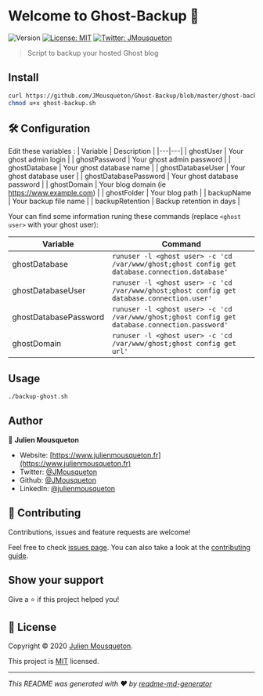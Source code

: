 # Welcome to Ghost-Backup 👋
![Version](https://img.shields.io/badge/version-1.0-blue.svg?cacheSeconds=2592000)
[![License: MIT](https://img.shields.io/badge/License-MIT-yellow.svg)](https://github.com/JMousqueton/Ghost-Backup/blob/master/LICENSE)
[![Twitter: JMousqueton](https://img.shields.io/twitter/follow/JMousqueton.svg?style=social)](https://twitter.com/JMousqueton)

> Script to backup your hosted Ghost blog

## Install

```sh
curl https://github.com/JMousqueton/Ghost-Backup/blob/master/ghost-backup.sh -o ghost-backup.sh
chmod u+x ghost-backup.sh
```

## 🛠️ Configuration

Edit these variables :
| Variable  | Description  |
|---|---|
| ghostUser | Your ghost admin login  |
| ghostPassword | Your ghost admin password  |
| ghostDatabase | Your ghost database name |
| ghostDatabaseUser | Your ghost database user   |
| ghostDatabasePassword | Your ghost database password  |
| ghostDomain | Your blog domain (ie https://www.example.com) |
| ghostFolder | Your blog path |
| backupName | Your backup file name  |
| backupRetention | Backup retention in days |

Your can find some information runing these commands (replace ```<ghost user>``` with your ghost user):

| Variable | Command |
|---|---|
| ghostDatabase | ```runuser -l <ghost user> -c 'cd /var/www/ghost;ghost config get database.connection.database'```|
| ghostDatabaseUser | ```runuser -l <ghost user> -c 'cd /var/www/ghost;ghost config get database.connection.user'``` |
| ghostDatabasePassword | ```runuser -l <ghost user> -c 'cd /var/www/ghost;ghost config get database.connection.password'``` |
| ghostDomain | ```runuser -l <ghost user> -c 'cd /var/www/ghost;ghost config get url'```|

## Usage

```sh
./backup-ghost.sh
```

## Author

👤 **Julien Mousqueton**

* Website: [https://www.julienmousqueton.fr](https://www.julienmousqueton.fr)
* Twitter: [@JMousqueton](https://twitter.com/JMousqueton)
* Github: [@JMousqueton](https://github.com/JMousqueton)
* LinkedIn: [@julienmousqueton](https://linkedin.com/in/julienmousqueton)

## 🤝 Contributing

Contributions, issues and feature requests are welcome!

Feel free to check [issues page](https://github.com/JMousqueton/Ghost-Backup/issues). You can also take a look at the [contributing guide](https://github.com/JMousqueton/Ghost-Backup/blob/master/CONTRIBUTING.md).

## Show your support

Give a ⭐️  if this project helped you!

## 📝 License

Copyright © 2020 [Julien Mousqueton](https://github.com/JMousqueton).

This project is [MIT](https://github.com/JMousqueton/Ghost-Backup/blob/master/LICENSE) licensed.

***
_This README was generated with ❤️ by [readme-md-generator](https://github.com/kefranabg/readme-md-generator)_
<img src="https://stats.mousqueton.io/matomo.php?idsite=6&amp;rec=1" style="border:0" alt="" />
